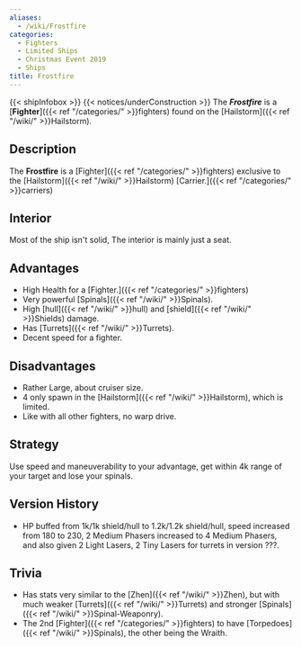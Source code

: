 ```yaml
---
aliases:
  - /wiki/Frostfire
categories:
  - Fighters
  - Limited Ships
  - Christmas Event 2019
  - Ships
title: Frostfire
---
```


{{< shipInfobox >}} {{< notices/underConstruction >}} The **_Frostfire_** is a [**Fighter**]({{< ref "/categories/" >}}fighters) found on the [Hailstorm]({{< ref "/wiki/" >}}Hailstorm).

## Description

The **Frostfire** is a [Fighter]({{< ref "/categories/" >}}fighters) exclusive to the [Hailstorm]({{< ref "/wiki/" >}}Hailstorm) [Carrier.]({{< ref "/categories/" >}}carriers)

## Interior

Most of the ship isn't solid, The interior is mainly just a seat.

## Advantages

- High Health for a [Fighter.]({{< ref "/categories/" >}}fighters)
- Very powerful [Spinals]({{< ref "/wiki/" >}}Spinals).
- High [hull]({{< ref "/wiki/" >}}hull) and [shield]({{< ref "/wiki/" >}}Shields) damage.
- Has [Turrets]({{< ref "/wiki/" >}}Turrets).
- Decent speed for a fighter.

## Disadvantages

- Rather Large, about cruiser size.
- 4 only spawn in the [Hailstorm]({{< ref "/wiki/" >}}Hailstorm), which is limited.
- Like with all other fighters, no warp drive.

## Strategy

Use speed and maneuverability to your advantage, get within 4k range of your target and lose your spinals.

## Version History

- HP buffed from 1k/1k shield/hull to 1.2k/1.2k shield/hull, speed increased from 180 to 230, 2 Medium Phasers increased to 4 Medium Phasers, and also given 2 Light Lasers, 2 Tiny Lasers for turrets in version ???.

## Trivia

- Has stats very similar to the [Zhen]({{< ref "/wiki/" >}}Zhen), but with much weaker [Turrets]({{< ref "/wiki/" >}}Turrets) and stronger [Spinals]({{< ref "/wiki/" >}}Spinal-Weaponry).
- The 2nd [Fighter]({{< ref "/categories/" >}}fighters) to have [Torpedoes]({{< ref "/wiki/" >}}Spinals), the other being the Wraith.
